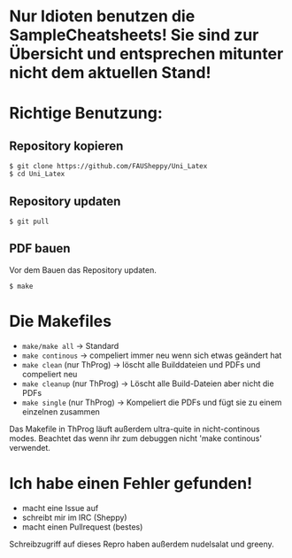 # Nur Idioten benutzen die SampleCheatsheets! Sie sind zur Übersicht und entsprechen mitunter nicht dem aktuellen Stand!

# Richtige Benutzung:

## Repository kopieren

    $ git clone https://github.com/FAUSheppy/Uni_Latex
    $ cd Uni_Latex

## Repository updaten

    $ git pull

## PDF bauen

Vor dem Bauen das Repository updaten.

    $ make

# Die Makefiles
* `make/make all` -> Standard
* `make continous` -> compeliert immer neu wenn sich etwas geändert hat
* `make clean` (nur ThProg) -> löscht alle Builddateien und PDFs und compeliert neu
* `make cleanup` (nur ThProg) -> Löscht alle Build-Dateien aber nicht die PDFs
* `make single` (nur ThProg) -> Kompeliert die PDFs und fügt sie zu einem einzelnen zusammen

Das Makefile in ThProg läuft außerdem ultra-quite in nicht-continous modes. Beachtet das wenn ihr zum debuggen nicht 'make continous' verwendet.


# Ich habe einen Fehler gefunden!
* macht eine Issue auf
* schreibt mir im IRC (Sheppy)
* macht einen Pullrequest (bestes)

Schreibzugriff auf dieses Repro haben außerdem nudelsalat und greeny.

